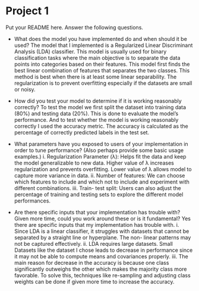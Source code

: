 # Project 1 

Put your README here. Answer the following questions.

* What does the model you have implemented do and when should it be used?
  The model that I implemented is a Regularized Linear Discriminant Analysis (LDA) classifier. This model is usually used for binary classification tasks where the main objective is to separate the data points into categories based on their features. This model first finds the best linear combination of features that separates the two classes. This method is best when there is at least some linear separability. The regularization is to prevent overfitting especially if the datasets are small or noisy.
  
* How did you test your model to determine if it is working reasonably correctly?
  To test the model we first split the dataset into training data (80%) and testing data (20%). This is done to evaluate the model’s performance. And to test whether the model is working reasonably correctly I used the accuracy metric. The accuracy is calculated as the percentage of correctly predicted labels in the test set.
  
* What parameters have you exposed to users of your implementation in order to tune performance? (Also perhaps provide some basic usage examples.)
  i. Regularization Parameter (λ): Helps fit the data and keep the model generalizable to new data. Higher value of λ increases regularization and prevents     overfitting. Lower value of λ allows model to capture more variance in data.
  ii. Number of features: We can choose which features to include and which not to include and experiment with different combinations. 
  iii. Train- test split: Users can also adjust the percentage of training and testing sets to explore the different model performances.

* Are there specific inputs that your implementation has trouble with? Given more time, could you work around these or is it fundamental?
  Yes there are specific inputs that my implementation has trouble with.
    i.	Since LDA is a linear classifier, it struggles with datasets that cannot be separated by a straight line or hyperplane. The non- linear patterns may not be captured effectively.
    ii.	LDA requires large datasets. Small Datasets like the dataset I chose leads to decrease in performance since it may not be able to compute means and covariances properly.
    iii.	The main reason for decrease in the accuracy is because one class significantly outweighs the other which makes the majority class more favorable.
  To solve this,  techniques like re-sampling and adjusting class weights can be done if given more time to increase the accuracy.



